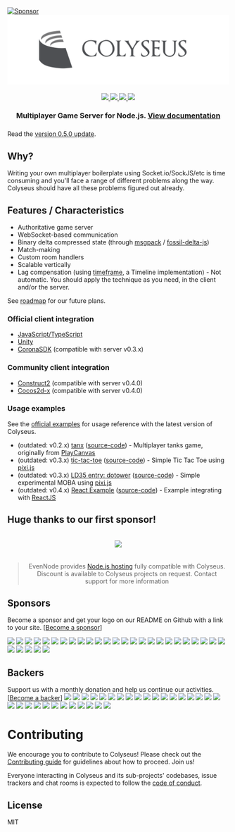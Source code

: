 <a target='_blank' rel='nofollow' href='https://app.codesponsor.io/link/Pa34TYK6ySj3zGr7u124Dgnn/gamestdio/colyseus'>
  <img alt='Sponsor' width='888' height='68' src='https://app.codesponsor.io/embed/Pa34TYK6ySj3zGr7u124Dgnn/gamestdio/colyseus.svg' />
</a>

<div align="center">
  <a href="https://github.com/gamestdio/colyseus">
    <img src="media/header.png?raw=true" />
  </a>
  <br>
  <br>
	<a href="https://npmjs.com/package/colyseus">
		<img src="https://img.shields.io/npm/dm/colyseus.svg">
	</a>
  <a href="#sponsors">
		<img src="https://opencollective.com/colyseus/sponsors/badge.svg">
	</a>
	<a href="#backers">
		<img src="https://opencollective.com/colyseus/backers/badge.svg">
	</a>
	<a href="https://gitter.im/gamestdio/colyseus">
		<img src="https://badges.gitter.im/gamestdio/colyseus.svg">
	</a>
  <h3>
    Multiplayer Game Server for Node.js. <a href="https://github.com/gamestdio/colyseus/wiki">View documentation</a>
  <h3>
</div>

Read the [version 0.5.0 update](https://medium.com/@endel/colyseus-html5-multiplayer-games-made-simple-v0-6-0-alpha-update-d5d0e5eba4a0).

## Why?

Writing your own multiplayer boilerplate using Socket.io/SockJS/etc is time
consuming and you'll face a range of different problems along the way. Colyseus
should have all these problems figured out already.

## Features / Characteristics

- Authoritative game server
- WebSocket-based communication
- Binary delta compressed state (through [msgpack](http://msgpack.org) / [fossil-delta-js](https://github.com/dchest/fossil-delta-js))
- Match-making
- Custom room handlers
- Scalable vertically
- Lag compensation (using [timeframe](http://github.com/gamestdio/timeframe), a
  Timeline implementation) - Not automatic. You should apply the technique as you need, in the client and/or the server.

See [roadmap](https://github.com/gamestdio/colyseus/wiki/Roadmap) for our future plans.

### Official client integration

- [JavaScript/TypeScript](https://github.com/gamestdio/colyseus.js)
- [Unity](https://github.com/gamestdio/colyseus-unity3d)
- [CoronaSDK](https://github.com/gamestdio/colyseus.lua) (compatible with server v0.3.x)

### Community client integration

- [Construct2](https://github.com/polpoy/colyseus-construct-plugin) (compatible with server v0.4.0)
- [Cocos2d-x](https://github.com/chunho32/colyseus-cocos2d-x) (compatible with server v0.4.0)

### Usage examples

See the [official examples](https://github.com/gamestdio/colyseus-examples) for
usage reference with the latest version of Colyseus.

- (outdated: v0.2.x) [tanx](https://playcanvas.com/project/367035/overview/tanxcolyseus) ([source-code](https://github.com/endel/tanx)) - Multiplayer tanks game, originally from [PlayCanvas](https://tanx.io/)
- (outdated: v0.3.x) [tic-tac-toe](https://tictactoe-colyseus.herokuapp.com) ([source-code](https://github.com/endel/tic-tac-toe)) - Simple Tic Tac Toe using [pixi.js](https://github.com/pixijs/pixi.js)
- (outdated: v0.3.x) [LD35 entry: dotower](http://ludumdare.com/compo/ludum-dare-35/?action=preview&uid=50958) ([source-code](https://github.com/endel/LD35)) - Simple experimental MOBA using [pixi.js](https://github.com/pixijs/pixi.js)
- (outdated: v0.4.x) [React Example](https://colyseus-react-example.herokuapp.com) ([source-code](https://github.com/endel/colyseus-react-example)) - Example integrating with [ReactJS](https://github.com/facebook/react)

## Huge thanks to our first sponsor!

<div align="center">
  <br>
  <a href="https://www.evennode.com/?utm_source=colyseus" target="_blank"><img src="https://www.evennode.com/images/logo.png" /></a>
  <br><br>
  <blockquote>
    EvenNode provides <a href="https://www.evennode.com/?utm_source=colyseus">Node.js hosting</a> fully compatible with Colyseus. Discount is available to Colyseus projects on request. Contact support for more information
  </blockquote>
</div>


## Sponsors
Become a sponsor and get your logo on our README on Github with a link to your site. [[Become a sponsor](https://opencollective.com/colyseus#sponsor)]

<a href="https://opencollective.com/colyseus/sponsor/0/website" target="_blank"><img src="https://opencollective.com/colyseus/sponsor/0/avatar.svg"></a>
<a href="https://opencollective.com/colyseus/sponsor/1/website" target="_blank"><img src="https://opencollective.com/colyseus/sponsor/1/avatar.svg"></a>
<a href="https://opencollective.com/colyseus/sponsor/2/website" target="_blank"><img src="https://opencollective.com/colyseus/sponsor/2/avatar.svg"></a>
<a href="https://opencollective.com/colyseus/sponsor/3/website" target="_blank"><img src="https://opencollective.com/colyseus/sponsor/3/avatar.svg"></a>
<a href="https://opencollective.com/colyseus/sponsor/4/website" target="_blank"><img src="https://opencollective.com/colyseus/sponsor/4/avatar.svg"></a>
<a href="https://opencollective.com/colyseus/sponsor/5/website" target="_blank"><img src="https://opencollective.com/colyseus/sponsor/5/avatar.svg"></a>
<a href="https://opencollective.com/colyseus/sponsor/6/website" target="_blank"><img src="https://opencollective.com/colyseus/sponsor/6/avatar.svg"></a>
<a href="https://opencollective.com/colyseus/sponsor/7/website" target="_blank"><img src="https://opencollective.com/colyseus/sponsor/7/avatar.svg"></a>
<a href="https://opencollective.com/colyseus/sponsor/8/website" target="_blank"><img src="https://opencollective.com/colyseus/sponsor/8/avatar.svg"></a>
<a href="https://opencollective.com/colyseus/sponsor/9/website" target="_blank"><img src="https://opencollective.com/colyseus/sponsor/9/avatar.svg"></a>
<a href="https://opencollective.com/colyseus/sponsor/10/website" target="_blank"><img src="https://opencollective.com/colyseus/sponsor/10/avatar.svg"></a>
<a href="https://opencollective.com/colyseus/sponsor/11/website" target="_blank"><img src="https://opencollective.com/colyseus/sponsor/11/avatar.svg"></a>
<a href="https://opencollective.com/colyseus/sponsor/12/website" target="_blank"><img src="https://opencollective.com/colyseus/sponsor/12/avatar.svg"></a>
<a href="https://opencollective.com/colyseus/sponsor/13/website" target="_blank"><img src="https://opencollective.com/colyseus/sponsor/13/avatar.svg"></a>
<a href="https://opencollective.com/colyseus/sponsor/14/website" target="_blank"><img src="https://opencollective.com/colyseus/sponsor/14/avatar.svg"></a>
<a href="https://opencollective.com/colyseus/sponsor/15/website" target="_blank"><img src="https://opencollective.com/colyseus/sponsor/15/avatar.svg"></a>
<a href="https://opencollective.com/colyseus/sponsor/16/website" target="_blank"><img src="https://opencollective.com/colyseus/sponsor/16/avatar.svg"></a>
<a href="https://opencollective.com/colyseus/sponsor/17/website" target="_blank"><img src="https://opencollective.com/colyseus/sponsor/17/avatar.svg"></a>
<a href="https://opencollective.com/colyseus/sponsor/18/website" target="_blank"><img src="https://opencollective.com/colyseus/sponsor/18/avatar.svg"></a>
<a href="https://opencollective.com/colyseus/sponsor/19/website" target="_blank"><img src="https://opencollective.com/colyseus/sponsor/19/avatar.svg"></a>
<a href="https://opencollective.com/colyseus/sponsor/20/website" target="_blank"><img src="https://opencollective.com/colyseus/sponsor/20/avatar.svg"></a>
<a href="https://opencollective.com/colyseus/sponsor/21/website" target="_blank"><img src="https://opencollective.com/colyseus/sponsor/21/avatar.svg"></a>
<a href="https://opencollective.com/colyseus/sponsor/22/website" target="_blank"><img src="https://opencollective.com/colyseus/sponsor/22/avatar.svg"></a>
<a href="https://opencollective.com/colyseus/sponsor/23/website" target="_blank"><img src="https://opencollective.com/colyseus/sponsor/23/avatar.svg"></a>
<a href="https://opencollective.com/colyseus/sponsor/24/website" target="_blank"><img src="https://opencollective.com/colyseus/sponsor/24/avatar.svg"></a>
<a href="https://opencollective.com/colyseus/sponsor/25/website" target="_blank"><img src="https://opencollective.com/colyseus/sponsor/25/avatar.svg"></a>
<a href="https://opencollective.com/colyseus/sponsor/26/website" target="_blank"><img src="https://opencollective.com/colyseus/sponsor/26/avatar.svg"></a>
<a href="https://opencollective.com/colyseus/sponsor/27/website" target="_blank"><img src="https://opencollective.com/colyseus/sponsor/27/avatar.svg"></a>
<a href="https://opencollective.com/colyseus/sponsor/28/website" target="_blank"><img src="https://opencollective.com/colyseus/sponsor/28/avatar.svg"></a>
<a href="https://opencollective.com/colyseus/sponsor/29/website" target="_blank"><img src="https://opencollective.com/colyseus/sponsor/29/avatar.svg"></a>

## Backers
Support us with a monthly donation and help us continue our activities. [[Become a backer](https://opencollective.com/colyseus#backer)]
<a href="https://opencollective.com/colyseus/backer/0/website" target="_blank"><img src="https://opencollective.com/colyseus/backer/0/avatar.svg"></a>
<a href="https://opencollective.com/colyseus/backer/1/website" target="_blank"><img src="https://opencollective.com/colyseus/backer/1/avatar.svg"></a>
<a href="https://opencollective.com/colyseus/backer/2/website" target="_blank"><img src="https://opencollective.com/colyseus/backer/2/avatar.svg"></a>
<a href="https://opencollective.com/colyseus/backer/3/website" target="_blank"><img src="https://opencollective.com/colyseus/backer/3/avatar.svg"></a>
<a href="https://opencollective.com/colyseus/backer/4/website" target="_blank"><img src="https://opencollective.com/colyseus/backer/4/avatar.svg"></a>
<a href="https://opencollective.com/colyseus/backer/5/website" target="_blank"><img src="https://opencollective.com/colyseus/backer/5/avatar.svg"></a>
<a href="https://opencollective.com/colyseus/backer/6/website" target="_blank"><img src="https://opencollective.com/colyseus/backer/6/avatar.svg"></a>
<a href="https://opencollective.com/colyseus/backer/7/website" target="_blank"><img src="https://opencollective.com/colyseus/backer/7/avatar.svg"></a>
<a href="https://opencollective.com/colyseus/backer/8/website" target="_blank"><img src="https://opencollective.com/colyseus/backer/8/avatar.svg"></a>
<a href="https://opencollective.com/colyseus/backer/9/website" target="_blank"><img src="https://opencollective.com/colyseus/backer/9/avatar.svg"></a>
<a href="https://opencollective.com/colyseus/backer/10/website" target="_blank"><img src="https://opencollective.com/colyseus/backer/10/avatar.svg"></a>
<a href="https://opencollective.com/colyseus/backer/11/website" target="_blank"><img src="https://opencollective.com/colyseus/backer/11/avatar.svg"></a>
<a href="https://opencollective.com/colyseus/backer/12/website" target="_blank"><img src="https://opencollective.com/colyseus/backer/12/avatar.svg"></a>
<a href="https://opencollective.com/colyseus/backer/13/website" target="_blank"><img src="https://opencollective.com/colyseus/backer/13/avatar.svg"></a>
<a href="https://opencollective.com/colyseus/backer/14/website" target="_blank"><img src="https://opencollective.com/colyseus/backer/14/avatar.svg"></a>
<a href="https://opencollective.com/colyseus/backer/15/website" target="_blank"><img src="https://opencollective.com/colyseus/backer/15/avatar.svg"></a>
<a href="https://opencollective.com/colyseus/backer/16/website" target="_blank"><img src="https://opencollective.com/colyseus/backer/16/avatar.svg"></a>
<a href="https://opencollective.com/colyseus/backer/17/website" target="_blank"><img src="https://opencollective.com/colyseus/backer/17/avatar.svg"></a>
<a href="https://opencollective.com/colyseus/backer/18/website" target="_blank"><img src="https://opencollective.com/colyseus/backer/18/avatar.svg"></a>
<a href="https://opencollective.com/colyseus/backer/19/website" target="_blank"><img src="https://opencollective.com/colyseus/backer/19/avatar.svg"></a>
<a href="https://opencollective.com/colyseus/backer/20/website" target="_blank"><img src="https://opencollective.com/colyseus/backer/20/avatar.svg"></a>
<a href="https://opencollective.com/colyseus/backer/21/website" target="_blank"><img src="https://opencollective.com/colyseus/backer/21/avatar.svg"></a>
<a href="https://opencollective.com/colyseus/backer/22/website" target="_blank"><img src="https://opencollective.com/colyseus/backer/22/avatar.svg"></a>
<a href="https://opencollective.com/colyseus/backer/23/website" target="_blank"><img src="https://opencollective.com/colyseus/backer/23/avatar.svg"></a>
<a href="https://opencollective.com/colyseus/backer/24/website" target="_blank"><img src="https://opencollective.com/colyseus/backer/24/avatar.svg"></a>
<a href="https://opencollective.com/colyseus/backer/25/website" target="_blank"><img src="https://opencollective.com/colyseus/backer/25/avatar.svg"></a>
<a href="https://opencollective.com/colyseus/backer/26/website" target="_blank"><img src="https://opencollective.com/colyseus/backer/26/avatar.svg"></a>
<a href="https://opencollective.com/colyseus/backer/27/website" target="_blank"><img src="https://opencollective.com/colyseus/backer/27/avatar.svg"></a>
<a href="https://opencollective.com/colyseus/backer/28/website" target="_blank"><img src="https://opencollective.com/colyseus/backer/28/avatar.svg"></a>
<a href="https://opencollective.com/colyseus/backer/29/website" target="_blank"><img src="https://opencollective.com/colyseus/backer/29/avatar.svg"></a>

# Contributing

We encourage you to contribute to Colyseus! Please check out the [Contributing
guide](.github/CONTRIBUTING.md) for guidelines about how to proceed. Join us!

Everyone interacting in Colyseus and its sub-projects' codebases, issue trackers
and chat rooms is expected to follow the [code of conduct](CODE_OF_CONDUCT.md).

## License

MIT
